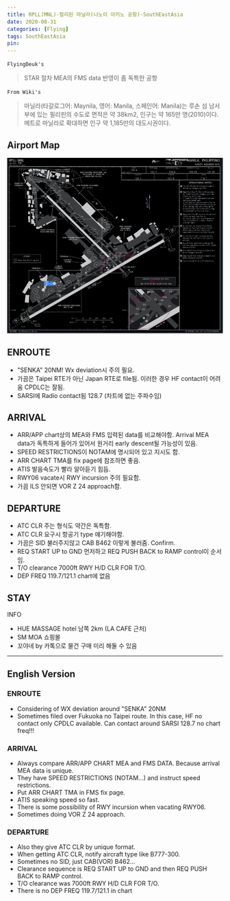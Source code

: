 ```yaml
---
title: RPLL(MNL)-필리핀 마닐라(니노이 아키노 공항)-SouthEastAsia
date: 2020-08-31
categories: [Flying]
tags: SouthEastAsia
pin:
---
```



`FlyingDeuk's`
>STAR 절차 MEA의 FMS data 반영이 좀 독특한 공항


`From Wiki's`
>마닐라(타갈로그어: Maynila, 영어: Manila, 스페인어: Manila)는 루손 섬 남서부에 있는 필리핀의 수도로 면적은 약 38km2, 인구는 약 165만 명(2010)이다. 메트로 마닐라로 확대하면 인구 약 1,185만의 대도시권이다.

## Airport Map
![mnl](/img/flying/airport/mnl_ap.jpg)

## ENROUTE
- "SENKA" 20NM! Wx deviation시 주의 필요.
- 가끔은 Taipei RTE가 아닌 Japan RTE로 file됨. 이러한 경우 HF contact이 어려움 CPDLC는 잘됨.
- SARSI에 Radio contact됨 128.7 (차트에 없는 주파수임)

## ARRIVAL
- ARR/APP chart상의 MEA와 FMS 입력된 data를 비교해야함. Arrival MEA data가 독특하게 들어가 있어서 원거리 early descent될 가능성이 있음.
- SPEED RESTRICTIONS이 NOTAM에 명시되어 있고 지시도 함.
- ARR CHART TMA를 fix page에 참조하면 좋음.
- ATIS 발음속도가 빨라 알아듣기 힘듬.
- RWY06 vacate시 RWY incursion 주의 필요함.
- 가끔 ILS 안되면 VOR Z 24 approach함.


## DEPARTURE
- ATC CLR 주는 형식도 약간은 독특함.
- ATC CLR 요구시 항공기 type 얘기해야함.
- 가끔은 SID 불러주지않고 CAB B462 이렇게 불러줌. Confirm.
- REQ START UP to GND 먼저하고 REQ PUSH BACK to RAMP control이 순서임.
- T/O clearance 7000ft RWY H/D CLR FOR T/O.
- DEP FREQ 119.7/121.1 chart에 없음

## STAY
INFO
- HUE MASSAGE hotel 남쪽 2km (LA CAFE 근처)
- SM MOA 쇼핑몰
- 꼬야네 by 카톡으로 물건 구매 미리 해둘 수 있음

----------

## English Version

### ENROUTE
- Considering of WX deviation around "SENKA" 20NM
- Sometimes filed over Fukuoka no Taipei route. In this case, HF no contact only CPDLC available. Can contact around SARSI 128.7 no chart freq!!!

### ARRIVAL
- Always compare ARR/APP CHART MEA and FMS DATA. Because arrival MEA data is unique.
- They have SPEED RESTRICTIONS (NOTAM…) and instruct speed restrictions.
- Put ARR CHART TMA in FMS fix page.
- ATIS speaking speed so fast.
- There is some possibility of RWY incursion when vacating RWY06.
- Sometimes doing VOR Z 24 approach.


### DEPARTURE
- Also they give ATC CLR by unique format.
- When getting ATC CLR, notify aircraft type like B777-300.
- Sometimes no SID, just  CAB(VOR) B462...
- Clearance sequence is REQ START UP to GND and then REQ PUSH BACK to RAMP control.
- T/O clearance was 7000ft RWY H/D CLR FOR T/O.
- There is no DEP FREQ 119.7/121.1 in chart
